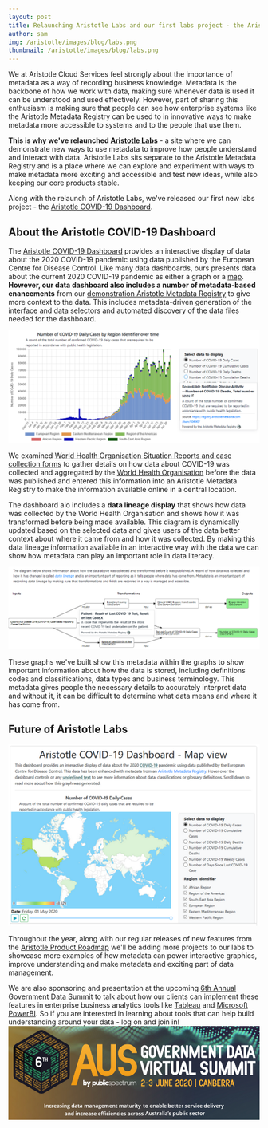 ```yaml
---
layout: post
title: Relaunching Aristotle Labs and our first labs project - the Aristotle COVID Dashboard
author: sam
img: /aristotle/images/blog/labs.png
thumbnail: /aristotle/images/blog/labs.png
---
```


We at Aristotle Cloud Services feel strongly about the importance of metadata as a way of recording business knowledge. Metadata is the backbone of how we work with data, making sure whenever data is used it can be understood and used effectively. However, part of sharing this enthusiasm is making sure that people can see how enterprise systems like the Aristotle Metadata Registry can be used to in innovative ways to make metadata more accessible to systems and to the people that use them.

**This is why we've relaunched [Aristotle Labs](https://labs.aristotlemetadata.com)** - a site where we can demonstrate new ways to use metadata to improve how people understand and interact with data. Aristotle Labs sits separate to the Aristotle Metadata Registry and is a place where we can explore and experiment with ways to make metadata more exciting and accessible and test new ideas, while also keeping our core products stable.

Along with the relaunch of Aristotle Labs, we've released our first new labs project - the [Aristotle COVID-19 Dashboard](https://labs.aristotlemetadata.com/#/covid/graph).

## About the Aristotle COVID-19 Dashboard 

The [Aristotle COVID-19 Dashboard](https://labs.aristotlemetadata.com/#/covid/graph) provides an interactive display of data about the 2020 COVID-19 pandemic using data published by the European Centre for Disease Control. 
Like many data dashboards, ours presents data about the current 2020 COVID-19 pandemic as either a graph or a [map](https://labs.aristotlemetadata.com/#/covid/map). **However, our data dashboard also includes a number of metadata-based enancements** from our [demonstration Aristotle Metadata Registry](https://registry.aristotlemetadata.com) to give more context to the data. This includes metadata-driven generation of the interface and data selectors and automated discovery of the data files needed for the dashboard.

[![Aristotle Labs preview](/aristotle/images/blog/labs-dashboard-graph.png "Labs graph example")](https://labs.aristotlemetadata.com/#/covid/draph)

We examined [World Health Organisation Situation Reports and case collection forms](https://www.who.int/emergencies/diseases/novel-coronavirus-2019/situation-reports) to gather details on how data about COVID-19 was collected and aggregated by the [World Health Organisation](https://who.int) before the data was published and entered this information into an Aristotle Metadata Registry to make the information available online in a central location.

The dashboard alo includes a **data lineage display** that shows how data was collected by the World Health Organisation and shows how it was transformed before being made available. This diagram is dynamically updated based on the selected data and gives users of the data better context about where it came from and how it was collected. By making this data lineage information available in an interactive way with the data we can show how metadata can play an important role in data literacy.

![Aristotle Labs preview](/aristotle/images/blog/labs-dashboard-example-subway.png "Tooltip example")

These graphs we've built show this metadata within the graphs to show important information about how the data is stored, including definitions codes and classifications, data types and business terminology. This metadata gives people the necessary details to accurately interpret data and without it, it can be difficult to determine what data means and where it has come from.

## Future of Aristotle Labs 

[![Aristotle Labs preview](/aristotle/images/blog/labs-dashboard-map.png "Labs maps examples")](https://labs.aristotlemetadata.com/#/covid/map)

Throughout the year, along with our regular releases of new features from the [Aristotle Product Roadmap](/blog/2020/02/2020-aristotle-development-roadmap-meeting.html) we'll be adding more projects to our labs to showcase more examples of how metadata can power interactive graphics, improve understanding and make metadata and exciting part of data management.

We are also sponsoring and presentation at the upcoming [6th Annual Government Data Summit]([https://publicspectrum.co/events/6th-annual-government-data-summit/) to talk about how our clients can implement these features in enterprise business analytics tools like [Tableau](https://www.tableau.com/) and [Microsoft PowerBI](https://powerbi.microsoft.com/). So if you are interested in learning about tools that can help build understanding around your data - log on and join in!
[![a](/aristotle/images/blog/labs-summit.png)](https://publicspectrum.co/events/6th-annual-government-data-summit)
